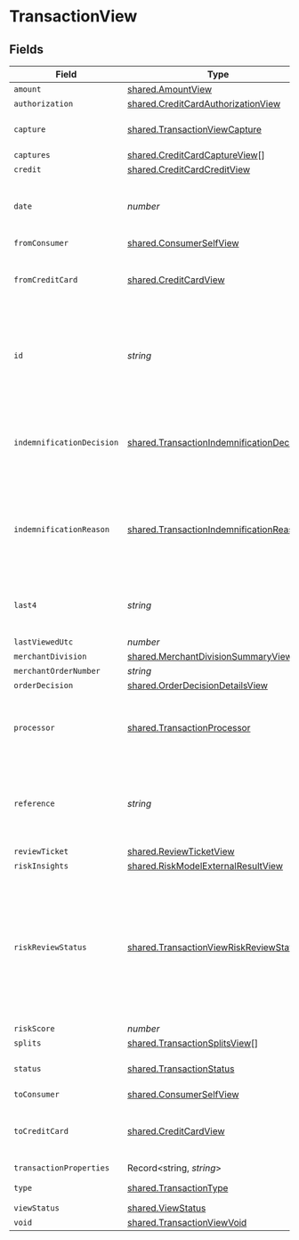 # TransactionView


## Fields

| Field                                                                                                                             | Type                                                                                                                              | Required                                                                                                                          | Description                                                                                                                       | Example                                                                                                                           |
| --------------------------------------------------------------------------------------------------------------------------------- | --------------------------------------------------------------------------------------------------------------------------------- | --------------------------------------------------------------------------------------------------------------------------------- | --------------------------------------------------------------------------------------------------------------------------------- | --------------------------------------------------------------------------------------------------------------------------------- |
| `amount`                                                                                                                          | [shared.AmountView](../../../sdk/models/shared/amountview.md)                                                                     | :heavy_minus_sign:                                                                                                                | N/A                                                                                                                               |                                                                                                                                   |
| `authorization`                                                                                                                   | [shared.CreditCardAuthorizationView](../../../sdk/models/shared/creditcardauthorizationview.md)                                   | :heavy_minus_sign:                                                                                                                | N/A                                                                                                                               |                                                                                                                                   |
| `capture`                                                                                                                         | [shared.TransactionViewCapture](../../../sdk/models/shared/transactionviewcapture.md)                                             | :heavy_minus_sign:                                                                                                                | Deprecated. Use `captures`.                                                                                                       |                                                                                                                                   |
| `captures`                                                                                                                        | [shared.CreditCardCaptureView](../../../sdk/models/shared/creditcardcaptureview.md)[]                                             | :heavy_minus_sign:                                                                                                                | N/A                                                                                                                               |                                                                                                                                   |
| `credit`                                                                                                                          | [shared.CreditCardCreditView](../../../sdk/models/shared/creditcardcreditview.md)                                                 | :heavy_minus_sign:                                                                                                                | N/A                                                                                                                               |                                                                                                                                   |
| `date`                                                                                                                            | *number*                                                                                                                          | :heavy_minus_sign:                                                                                                                | Transaction date. **Nullable** for Transactions Details.                                                                          | 1615407159447                                                                                                                     |
| `fromConsumer`                                                                                                                    | [shared.ConsumerSelfView](../../../sdk/models/shared/consumerselfview.md)                                                         | :heavy_minus_sign:                                                                                                                | N/A                                                                                                                               |                                                                                                                                   |
| `fromCreditCard`                                                                                                                  | [shared.CreditCardView](../../../sdk/models/shared/creditcardview.md)                                                             | :heavy_minus_sign:                                                                                                                | Contains details about the credit card transaction.                                                                               |                                                                                                                                   |
| `id`                                                                                                                              | *string*                                                                                                                          | :heavy_minus_sign:                                                                                                                | The unique ID associated with the transaction. **Nullable** for Transactions Details.                                             | T1c3p4yBuVYJ9                                                                                                                     |
| `indemnificationDecision`                                                                                                         | [shared.TransactionIndemnificationDecision](../../../sdk/models/shared/transactionindemnificationdecision.md)                     | :heavy_minus_sign:                                                                                                                | Describes whether the transaction is indemnified by Bolt for fraud.<br/>                                                          | indemnified                                                                                                                       |
| `indemnificationReason`                                                                                                           | [shared.TransactionIndemnificationReason](../../../sdk/models/shared/transactionindemnificationreason.md)                         | :heavy_minus_sign:                                                                                                                | Describes the reason that the transaction is or is not indemnified by Bolt for fraud.<br/>                                        | merchant_force_approved                                                                                                           |
| `last4`                                                                                                                           | *string*                                                                                                                          | :heavy_minus_sign:                                                                                                                | The card's last 4 digits. **Nullable** for Transactions Details.                                                                  | 4021                                                                                                                              |
| `lastViewedUtc`                                                                                                                   | *number*                                                                                                                          | :heavy_minus_sign:                                                                                                                | N/A                                                                                                                               |                                                                                                                                   |
| `merchantDivision`                                                                                                                | [shared.MerchantDivisionSummaryView](../../../sdk/models/shared/merchantdivisionsummaryview.md)                                   | :heavy_minus_sign:                                                                                                                | N/A                                                                                                                               |                                                                                                                                   |
| `merchantOrderNumber`                                                                                                             | *string*                                                                                                                          | :heavy_minus_sign:                                                                                                                | N/A                                                                                                                               |                                                                                                                                   |
| `orderDecision`                                                                                                                   | [shared.OrderDecisionDetailsView](../../../sdk/models/shared/orderdecisiondetailsview.md)                                         | :heavy_minus_sign:                                                                                                                | N/A                                                                                                                               |                                                                                                                                   |
| `processor`                                                                                                                       | [shared.TransactionProcessor](../../../sdk/models/shared/transactionprocessor.md)                                                 | :heavy_minus_sign:                                                                                                                | The processor used. **Nullable** for Transactions Details.                                                                        | adyen_gateway                                                                                                                     |
| `reference`                                                                                                                       | *string*                                                                                                                          | :heavy_minus_sign:                                                                                                                | The transaction's 12-digit Bolt reference ID. **Nullable** for Transactions Details.                                              | LBLJ-TWW7-R9VC                                                                                                                    |
| `reviewTicket`                                                                                                                    | [shared.ReviewTicketView](../../../sdk/models/shared/reviewticketview.md)                                                         | :heavy_minus_sign:                                                                                                                | N/A                                                                                                                               |                                                                                                                                   |
| `riskInsights`                                                                                                                    | [shared.RiskModelExternalResultView](../../../sdk/models/shared/riskmodelexternalresultview.md)                                   | :heavy_minus_sign:                                                                                                                | N/A                                                                                                                               |                                                                                                                                   |
| `riskReviewStatus`                                                                                                                | [shared.TransactionViewRiskReviewStatus](../../../sdk/models/shared/transactionviewriskreviewstatus.md)                           | :heavy_minus_sign:                                                                                                                | Describes the current Risk Review status. A transaction could be unreviewed, reviewed, or pending manual review by the Bolt team. | reviewed                                                                                                                          |
| `riskScore`                                                                                                                       | *number*                                                                                                                          | :heavy_minus_sign:                                                                                                                | N/A                                                                                                                               |                                                                                                                                   |
| `splits`                                                                                                                          | [shared.TransactionSplitsView](../../../sdk/models/shared/transactionsplitsview.md)[]                                             | :heavy_minus_sign:                                                                                                                | N/A                                                                                                                               |                                                                                                                                   |
| `status`                                                                                                                          | [shared.TransactionStatus](../../../sdk/models/shared/transactionstatus.md)                                                       | :heavy_minus_sign:                                                                                                                | The transaction's status.                                                                                                         | cancelled                                                                                                                         |
| `toConsumer`                                                                                                                      | [shared.ConsumerSelfView](../../../sdk/models/shared/consumerselfview.md)                                                         | :heavy_minus_sign:                                                                                                                | N/A                                                                                                                               |                                                                                                                                   |
| `toCreditCard`                                                                                                                    | [shared.CreditCardView](../../../sdk/models/shared/creditcardview.md)                                                             | :heavy_minus_sign:                                                                                                                | Contains details about the credit card transaction.                                                                               |                                                                                                                                   |
| `transactionProperties`                                                                                                           | Record<string, *string*>                                                                                                          | :heavy_minus_sign:                                                                                                                | N/A                                                                                                                               |                                                                                                                                   |
| `type`                                                                                                                            | [shared.TransactionType](../../../sdk/models/shared/transactiontype.md)                                                           | :heavy_minus_sign:                                                                                                                | The type of transaction.                                                                                                          | cc_payment                                                                                                                        |
| `viewStatus`                                                                                                                      | [shared.ViewStatus](../../../sdk/models/shared/viewstatus.md)                                                                     | :heavy_minus_sign:                                                                                                                | N/A                                                                                                                               |                                                                                                                                   |
| `void`                                                                                                                            | [shared.TransactionViewVoid](../../../sdk/models/shared/transactionviewvoid.md)                                                   | :heavy_minus_sign:                                                                                                                | N/A                                                                                                                               |                                                                                                                                   |